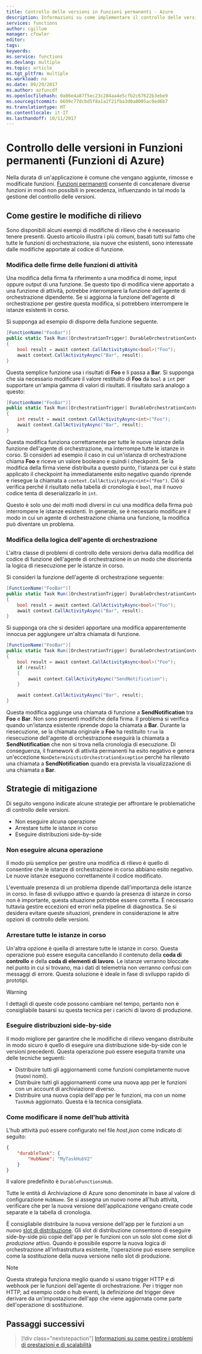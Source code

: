 ```yaml
---
title: Controllo delle versioni in Funzioni permanenti - Azure
description: Informazioni su come implementare il controllo delle versioni nell'estensione Funzioni permanenti per Funzioni di Azure.
services: functions
author: cgillum
manager: cfowler
editor: 
tags: 
keywords: 
ms.service: functions
ms.devlang: multiple
ms.topic: article
ms.tgt_pltfrm: multiple
ms.workload: na
ms.date: 09/29/2017
ms.author: azfuncdf
ms.openlocfilehash: 0a86e4a87f5ec23c284aa4e5cfb2c67622b3ebe9
ms.sourcegitcommit: 6699c77dcbd5f8a1a2f21fba3d0a0005ac9ed6b7
ms.translationtype: HT
ms.contentlocale: it-IT
ms.lasthandoff: 10/11/2017
---
```

# <a name="versioning-in-durable-functions-azure-functions"></a>Controllo delle versioni in Funzioni permanenti (Funzioni di Azure)

Nella durata di un'applicazione è comune che vengano aggiunte, rimosse e modificate funzioni. [Funzioni permanenti](durable-functions-overview.md) consente di concatenare diverse funzioni in modi non possibili in precedenza, influenzando in tal modo la gestione del controllo delle versioni.

## <a name="how-to-handle-breaking-changes"></a>Come gestire le modifiche di rilievo

Sono disponibili alcuni esempi di modifiche di rilievo che è necessario tenere presenti. Questo articolo illustra i più comuni, basati tutti sul fatto che tutte le funzioni di orchestrazione, sia nuove che esistenti, sono interessate dalle modifiche apportate al codice di funzione.

### <a name="changing-activity-function-signatures"></a>Modifica delle firme delle funzioni di attività

Una modifica della firma fa riferimento a una modifica di nome, input oppure output di una funzione. Se questo tipo di modifica viene apportato a una funzione di attività, potrebbe interrompere la funzione dell'agente di orchestrazione dipendente. Se si aggiorna la funzione dell'agente di orchestrazione per gestire questa modifica, si potrebbero interrompere le istanze esistenti in corso.

Si supponga ad esempio di disporre della funzione seguente.

```csharp
[FunctionName("FooBar")]
public static Task Run([OrchestrationTrigger] DurableOrchestrationContext context)
{
    bool result = await context.CallActivityAsync<bool>("Foo");
    await context.CallActivityAsync("Bar", result);
}
```

Questa semplice funzione usa i risultati di **Foo** e li passa a **Bar**. Si supponga che sia necessario modificare il valore restituito di **Foo** da `bool` a `int` per supportare un'ampia gamma di valori di risultati. Il risultato sarà analogo a questo:

```csharp
[FunctionName("FooBar")]
public static Task Run([OrchestrationTrigger] DurableOrchestrationContext context)
{
    int result = await context.CallActivityAsync<int>("Foo");
    await context.CallActivityAsync("Bar", result);
}
```

Questa modifica funziona correttamente per tutte le nuove istanze della funzione dell'agente di orchestrazione, ma interrompe tutte le istanze in corso. Si consideri ad esempio il caso in cui un'istanza di orchestrazione chiama **Foo** e riceve un valore booleano e quindi i checkpoint. Se la modifica della firma viene distribuita a questo punto, l'istanza per cui è stato applicato il checkpoint ha immediatamente esito negativo quando riprende e riesegue la chiamata a `context.CallActivityAsync<int>("Foo")`. Ciò si verifica perché il risultato nella tabella di cronologia è `bool`, ma il nuovo codice tenta di deserializzarlo in `int`.

Questo è solo uno dei molti modi diversi in cui una modifica della firma può interrompere le istanze esistenti. In generale, se è necessario modificare il modo in cui un agente di orchestrazione chiama una funzione, la modifica può diventare un problema.

### <a name="changing-orchestrator-logic"></a>Modifica della logica dell'agente di orchestrazione

L'altra classe di problemi di controllo delle versioni deriva dalla modifica del codice di funzione dell'agente di orchestrazione in un modo che disorienta la logica di riesecuzione per le istanze in corso.

Si consideri la funzione dell'agente di orchestrazione seguente:

```csharp
[FunctionName("FooBar")]
public static Task Run([OrchestrationTrigger] DurableOrchestrationContext context)
{
    bool result = await context.CallActivityAsync<bool>("Foo");
    await context.CallActivityAsync("Bar", result);
}
```

Si supponga ora che si desideri apportare una modifica apparentemente innocua per aggiungere un'altra chiamata di funzione.

```csharp
[FunctionName("FooBar")]
public static Task Run([OrchestrationTrigger] DurableOrchestrationContext context)
{
    bool result = await context.CallActivityAsync<bool>("Foo");
    if (result)
    {
        await context.CallActivityAsync("SendNotification");
    }

    await context.CallActivityAsync("Bar", result);
}
```

Questa modifica aggiunge una chiamata di funzione a **SendNotification** tra **Foo** e **Bar**. Non sono presenti modifiche della firma. Il problema si verifica quando un'istanza esistente riprende dopo la chiamata a **Bar**. Durante la riesecuzione, se la chiamata originale a **Foo** ha restituito `true` la riesecuzione dell'agente di orchestrazione eseguirà la chiamata a **SendNotification** che non si trova nella cronologia di esecuzione. Di conseguenza, il framework di attività permanenti ha esito negativo e genera un'eccezione `NonDeterministicOrchestrationException` perché ha rilevato una chiamata a **SendNotification** quando era prevista la visualizzazione di una chiamata a **Bar**.

## <a name="mitigation-strategies"></a>Strategie di mitigazione

Di seguito vengono indicate alcune strategie per affrontare le problematiche di controllo delle versioni.

* Non eseguire alcuna operazione
* Arrestare tutte le istanze in corso
* Eseguire distribuzioni side-by-side

### <a name="do-nothing"></a>Non eseguire alcuna operazione

Il modo più semplice per gestire una modifica di rilievo è quello di consentire che le istanze di orchestrazione in corso abbiano esito negativo. Le nuove istanze eseguono correttamente il codice modificato.

L'eventuale presenza di un problema dipende dall'importanza delle istanze in corso. In fase di sviluppo attivo e quando la presenza di istanze in corso non è importante, questa situazione potrebbe essere corretta. È necessario tuttavia gestire eccezioni ed errori nella pipeline di diagnostica. Se si desidera evitare queste situazioni, prendere in considerazione le altre opzioni di controllo delle versioni.

### <a name="stop-all-in-flight-instances"></a>Arrestare tutte le istanze in corso

Un'altra opzione è quella di arrestare tutte le istanze in corso. Questa operazione può essere eseguita cancellando il contenuto della **coda di controllo** e della **coda di elementi di lavoro**. Le istanze verranno bloccate nel punto in cui si trovano, ma i dati di telemetria non verranno confusi con messaggi di errore. Questa soluzione è ideale in fase di sviluppo rapido di prototipi.

> [!WARNING]
> I dettagli di queste code possono cambiare nel tempo, pertanto non è consigliabile basarsi su questa tecnica per i carichi di lavoro di produzione.

### <a name="side-by-side-deployments"></a>Eseguire distribuzioni side-by-side

Il modo migliore per garantire che le modifiche di rilievo vengano distribuite in modo sicuro è quello di eseguire una distribuzione side-by-side con le versioni precedenti. Questa operazione può essere eseguita tramite una delle tecniche seguenti:

* Distribuire tutti gli aggiornamenti come funzioni completamente nuove (nuovi nomi).
* Distribuire tutti gli aggiornamenti come una nuova app per le funzioni con un account di archiviazione diverso.
* Distribuire una nuova copia dell'app per le funzioni, ma con un nome `TaskHub` aggiornato. Questa è la tecnica consigliata.

### <a name="how-to-change-task-hub-name"></a>Come modificare il nome dell'hub attività

L'hub attività può essere configurato nel file *host.json* come indicato di seguito:

```json
{
    "durableTask": {
        "HubName": "MyTaskHubV2"
    }
}
```

Il valore predefinito è `DurableFunctionsHub`.

Tutte le entità di Archiviazione di Azure sono denominate in base al valore di configurazione `HubName`. Se si assegna un nuovo nome all'hub attività, verificare che per la nuova versione dell'applicazione vengano create code separate e la tabella di cronologia.

È consigliabile distribuire la nuova versione dell'app per le funzioni a un nuovo [slot di distribuzione](https://blogs.msdn.microsoft.com/appserviceteam/2017/06/13/deployment-slots-preview-for-azure-functions/). Gli slot di distribuzione consentono di eseguire side-by-side più copie dell'app per le funzioni con un solo slot come slot di *produzione* attivo. Quando è possibile esporre la nuova logica di orchestrazione all'infrastruttura esistente, l'operazione può essere semplice come la sostituzione della nuova versione nello slot di produzione.

> [!NOTE]
> Questa strategia funziona meglio quando si usano trigger HTTP e di webhook per le funzioni dell'agente di orchestrazione. Per i trigger non HTTP, ad esempio code o hub eventi, la definizione del trigger deve derivare da un'impostazione dell'app che viene aggiornata come parte dell'operazione di sostituzione.

## <a name="next-steps"></a>Passaggi successivi

> [!div class="nextstepaction"]
> [Informazioni su come gestire i problemi di prestazioni e di scalabilità](durable-functions-perf-and-scale.md)
